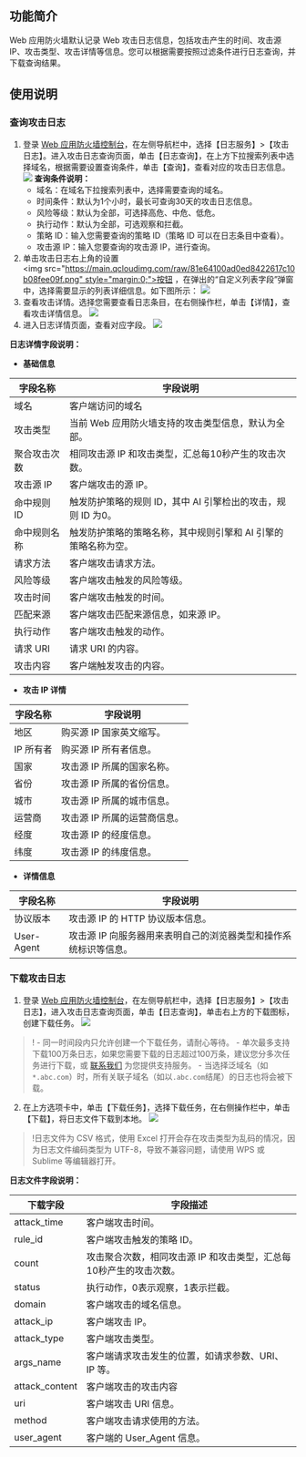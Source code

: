 ## 功能简介
Web 应用防火墙默认记录 Web 攻击日志信息，包括攻击产生的时间、攻击源 IP、攻击类型、攻击详情等信息。您可以根据需要按照过滤条件进行日志查询，并下载查询结果。
## 使用说明
### 查询攻击日志
1. 登录 [Web 应用防火墙控制台](https://console.cloud.tencent.com/guanjia/waf/attack)，在左侧导航栏中，选择【日志服务】>【攻击日志】。进入攻击日志查询页面，单击【日志查询】，在上方下拉搜索列表中选择域名，根据需要设置查询条件，单击【查询】，查看对应的攻击日志信息。
![](https://main.qcloudimg.com/raw/8ef3b0ceee95a175651ace696788c9c4.png)
**查询条件说明：**
	- 域名：在域名下拉搜索列表中，选择需要查询的域名。
	- 时间条件：默认为1个小时，最长可查询30天的攻击日志信息。
	- 风险等级：默认为全部，可选择高危、中危、低危。
	- 执行动作：默认为全部，可选观察和拦截。
	- 策略 ID：输入您需要查询的策略 ID（策略 ID 可以在日志条目中查看）。
	- 攻击源 IP：输入您要查询的攻击源 IP，进行查询。
2. 单击攻击日志右上角的设置<img src="https://main.qcloudimg.com/raw/81e64100ad0ed8422617c10b08fee09f.png" style="margin:0;">按钮 ，在弹出的“自定义列表字段”弹窗中，选择需要显示的列表详细信息。如下图所示：
![](https://main.qcloudimg.com/raw/6d1969ec9eaeebba0831198edb183f22.png)
3. 查看攻击详情。选择您需要查看日志条目，在右侧操作栏，单击【详情】，查看攻击详情信息。
![](https://main.qcloudimg.com/raw/89c970ba6fc475edac444f91a98afab2.png)
4. 进入日志详情页面，查看对应字段。
![](https://main.qcloudimg.com/raw/43e4b4e90abb169595ceb809153c1cf3.png)
	
**日志详情字段说明：**
- **基础信息**

| 字段名称 | 字段说明 | 
|---------|---------|
|域名|	客户端访问的域名|
|攻击类型	|当前 Web 应用防火墙支持的攻击类型信息，默认为全部。|
|聚合攻击次数|	相同攻击源 IP 和攻击类型，汇总每10秒产生的攻击次数。|
|攻击源 IP|	客户端攻击的源 IP。|
|命中规则 ID|触发防护策略的规则 ID，其中 AI 引擎检出的攻击，规则 ID 为0。|
|命中规则名称	|触发防护策略的策略名称，其中规则引擎和 AI 引擎的策略名称为空。|
|请求方法|	客户端攻击请求方法。|
|风险等级|	客户端攻击触发的风险等级。|
|攻击时间	|客户端攻击触发的时间。|
|匹配来源|	客户端攻击匹配来源信息，如来源 IP。|
|执行动作|	客户端攻击触发的动作。|
|请求 URI|	请求 URI 的内容。|
|攻击内容	|客户端触发攻击的内容。|

- **攻击 IP 详情**

| 字段名称 | 字段说明 | 
|---------|---------|
|地区|	购买源 IP 国家英文缩写。|
|IP 所有者	|购买源 IP 所有者信息。|
|国家|	攻击源 IP 所属的国家名称。|
|省份	|攻击源 IP 所属的省份信息。|
|城市|	攻击源 IP 所属的城市信息。|
|运营商|	攻击源 IP 所属的运营商信息。|
|经度	|攻击源 IP 的经度信息。|
|纬度|	攻击源 IP 的纬度信息。|

- **详情信息**

| 字段名称 | 字段说明 |
|---------|---------|
| 协议版本 | 攻击源 IP 的 HTTP 协议版本信息。 | 
|User-Agent|攻击源 IP 向服务器用来表明自己的浏览器类型和操作系统标识等信息。|

### 下载攻击日志
1. 登录 [Web 应用防火墙控制台](https://console.cloud.tencent.com/guanjia/waf/attack)，在左侧导航栏中，选择【日志服务】>【攻击日志】，进入攻击日志查询页面，单击【日志查询】，单击右上方的下载图标，创建下载任务。
![](https://main.qcloudimg.com/raw/18e71dd21ef109aa43abf009d6342777.png)
>!
	- 同一时间段内只允许创建一个下载任务，请耐心等待。
	- 单次最多支持下载100万条日志，如果您需要下载的日志超过100万条，建议您分多次任务进行下载，或 [联系我们](https://cloud.tencent.com/act/event/connect-service) 为您提供支持服务。
	- 当选择泛域名（如`*.abc.com`）时，所有关联子域名（如以`.abc.com`结尾）的日志也将会被下载。

2. 在上方选项卡中，单击【下载任务】，选择下载任务，在右侧操作栏中，单击【下载】，将日志文件下载到本地。
![](https://main.qcloudimg.com/raw/b8051dbcf8f6da4141c647586dc15da8.png)
>!日志文件为 CSV 格式，使用 Excel 打开会存在攻击类型为乱码的情况，因为日志文件编码类型为 UTF-8，导致不兼容问题，请使用 WPS 或 Sublime 等编辑器打开。
>
**日志文件字段说明：**

| 下载字段 |字段描述 | 
|---------|---------|
|attack_time|	客户端攻击时间。|
|rule_id	|客户端攻击触发的策略 ID。|
|count	|攻击聚合次数，相同攻击源 IP 和攻击类型，汇总每10秒产生的攻击次数。|
|status	|执行动作，0表示观察，1表示拦截。|
|domain	|客户端攻击的域名信息。|
|attack_ip	|客户端攻击 IP。|
|attack_type|	客户端攻击类型。|
|args_name	|客户端请求攻击发生的位置，如请求参数、URI、IP 等。|
|attack_content|	客户端攻击的攻击内容|。
|uri	|客户端攻击 URI 信息。|
|method	|客户端攻击请求使用的方法。|
|user_agent	|客户端的 User_Agent 信息。 |


